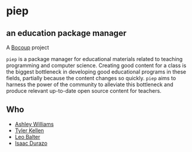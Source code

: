 # piep
## an education package manager

A [Bocoup](http://www.bocoup.com) project

`piep` is a package manager for educational materials related to teaching programming and computer science.  Creating good content for a class is the biggest bottleneck in developing good educational programs in these fields, partially because the content changes so quickly. `piep` aims to harness the power of the community to alleviate this bottleneck and produce relevant up-to-date open source content for teachers.

## Who

- [Ashley Williams](http://twitter.com/ag_dubs)
- [Tyler Kellen](http://twitter.com/tkellen)
- [Leo Balter](http://twitter.com/leobalter)
- [Isaac Durazo](http://twitter.com/isaacdurazo)